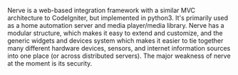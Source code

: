  
Nerve is a web-based integration framework with a similar MVC architecture to CodeIgniter, but implemented in python3.  It's primarily used as a home automation server and media player/media library.  Nerve has a modular structure, which makes it easy to extend and customize, and the generic widgets and devices system which makes it easier to tie together many different hardware devices, sensors, and internet information sources into one place (or across distributed servers).  The major weakness of nerve at the moment is its security.

